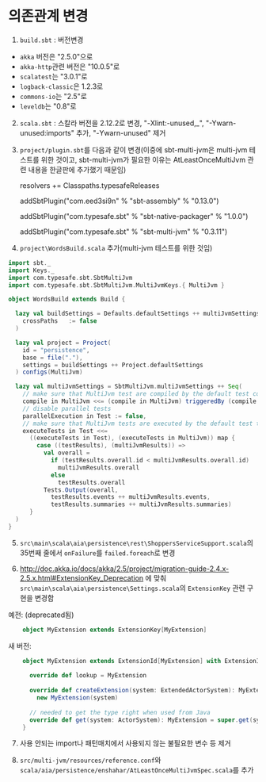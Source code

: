 # 의존관계 변경

1. `build.sbt` : 버전변경
  - `akka` 버전은 "2.5.0"으로
  - `akka-http`관련 버전은 "10.0.5"로
  - `scalatest`는 "3.0.1"로
  - `logback-classic`은 1.2.3로
  - `commons-io`는 "2.5"로
  - `leveldb`는 "0.8"로

2. `scala.sbt` : 스칼라 버전을 2.12.2로 변경,   "-Xlint:-unused,_", "-Ywarn-unused:imports" 추가, "-Ywarn-unused" 제거

3. `project/plugin.sbt`를 다음과 같이 변경(이중에 sbt-multi-jvm은 multi-jvm 테스트를 위한 것이고, sbt-multi-jvm가 필요한 이유는 AtLeastOnceMultiJvm 관련 내용을 한글판에 추가했기 때문임)

    resolvers += Classpaths.typesafeReleases
    
    addSbtPlugin("com.eed3si9n" % "sbt-assembly" % "0.13.0")
    
    addSbtPlugin("com.typesafe.sbt" % "sbt-native-packager" % "1.0.0")
    
    addSbtPlugin("com.typesafe.sbt" % "sbt-multi-jvm" % "0.3.11")

4. `project\WordsBuild.scala` 추가(multi-jvm 테스트를 위한 것임)

```scala
import sbt._
import Keys._
import com.typesafe.sbt.SbtMultiJvm
import com.typesafe.sbt.SbtMultiJvm.MultiJvmKeys.{ MultiJvm }

object WordsBuild extends Build {

  lazy val buildSettings = Defaults.defaultSettings ++ multiJvmSettings ++ Seq(
    crossPaths   := false
  )

  lazy val project = Project(
    id = "persistence",
    base = file("."),
    settings = buildSettings ++ Project.defaultSettings
  ) configs(MultiJvm)

  lazy val multiJvmSettings = SbtMultiJvm.multiJvmSettings ++ Seq(
    // make sure that MultiJvm test are compiled by the default test compilation
    compile in MultiJvm <<= (compile in MultiJvm) triggeredBy (compile in Test),
    // disable parallel tests
    parallelExecution in Test := false,
    // make sure that MultiJvm tests are executed by the default test target
    executeTests in Test <<=
      ((executeTests in Test), (executeTests in MultiJvm)) map {
        case ((testResults), (multiJvmResults)) =>
          val overall =
            if (testResults.overall.id < multiJvmResults.overall.id)
              multiJvmResults.overall
            else
              testResults.overall
          Tests.Output(overall,
            testResults.events ++ multiJvmResults.events,
            testResults.summaries ++ multiJvmResults.summaries)
      }
  )
}
```

5. `src\main\scala\aia\persistence\rest\ShoppersServiceSupport.scala`의 35번째 줄에서 `onFailure`를 `failed.foreach`로 변경

6. http://doc.akka.io/docs/akka/2.5/project/migration-guide-2.4.x-2.5.x.html#ExtensionKey_Deprecation 에 맞춰 `src\main\scala\aia\persistence\Settings.scala`의 `ExtensionKey` 관련 구현을 변경함

예전: (deprecated됨)

```scala
    object MyExtension extends ExtensionKey[MyExtension]
```
	
새 버전:

```scala
    object MyExtension extends ExtensionId[MyExtension] with ExtensionIdProvider {
      
      override def lookup = MyExtension
     
      override def createExtension(system: ExtendedActorSystem): MyExtension =
        new MyExtension(system)
     
      // needed to get the type right when used from Java
      override def get(system: ActorSystem): MyExtension = super.get(system)
    }
```
	
7. 사용 안되는 import나 패턴매치에서 사용되지 않는 불필요한 변수 등 제거 

8. `src/multi-jvm/resources/reference.conf`와 `scala/aia/persistence/enshahar/AtLeastOnceMultiJvmSpec.scala`를 추가
